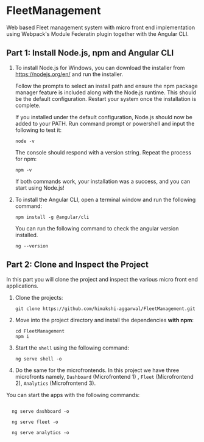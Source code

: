 # FleetManagement

Web based Fleet management system with micro front end implementation using Webpack's Module Federatin plugin together with the Angular CLI.

## Part 1: Install Node.js, npm and Angular CLI

1. To install Node.js for Windows, you can download the installer from https://nodejs.org/en/ and run the installer.
   
   Follow the prompts to select an install path and ensure the npm package manager feature is included along with the Node.js runtime. This should be the default      configuration. Restart your system once the installation is complete.
   
   If you installed under the default configuration, Node.js should now be added to your PATH. Run command prompt or powershell and input the following to test it:
   
   ```
   node -v
   ```
   The console should respond with a version string. Repeat the process for npm:
   
   ```
   npm -v
   ```
   
   If both commands work, your installation was a success, and you can start using Node.js!
   
2. To install the Angular CLI, open a terminal window and run the following command:

   ```
   npm install -g @angular/cli
   ```
   
   You can run the following command to check the angular version installed.
   
   ```
   ng --version
   ```

## Part 2: Clone and Inspect the Project

In this part you will clone the project and inspect the various micro front end applications.

1. Clone the projects:

    ```
    git clone https://github.com/himakshi-aggarwal/FleetManagement.git
    ```

2. Move into the project directory and install the dependencies **with npm**:

    ```
    cd FleetManagement
    npm i
    ```
  
3. Start the ``shell`` using the following command:

    ```
    ng serve shell -o
    ```

4. Do the same for the microfrontends. In this project we have three microfronts namely,   ``Dashboard`` (Microfrontend 1) , ``Fleet`` (Microfrontend 2), ``Analytics`` (Microfrontend 3). 

  You can start the apps with the following commands:
  
  ```
  
    ng serve dashboard -o
  
    ng serve fleet -o
  
    ng serve analytics -o
  
  ```
    
